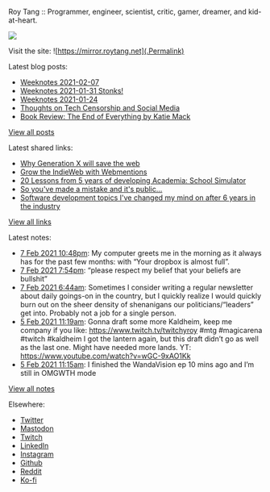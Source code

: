 Roy Tang :: Programmer, engineer, scientist, critic, gamer, dreamer, and kid-at-heart.

![](https://roytang.net/img/profile.jpg)

Visit the site: ![https://mirror.roytang.net](.Permalink)

Latest blog posts:
    

- [Weeknotes 2021-02-07](https://mirror.roytang.net/2021/02/weeknotes-2021-02-07/)
- [Weeknotes 2021-01-31 Stonks!](https://mirror.roytang.net/2021/01/weeknotes-2021-01-31/)
- [Weeknotes 2021-01-24](https://mirror.roytang.net/2021/01/weeknotes-2021-01-24/)
- [Thoughts on Tech Censorship and Social Media](https://mirror.roytang.net/2021/01/tech-censorship/)
- [Book Review: The End of Everything by Katie Mack](https://mirror.roytang.net/2021/01/book-review-the-end-of-everything-by-katie-mack/)

[View all posts](https://mirror.roytang.net/blog)

Latest shared links:
    

- [Why Generation X will save the web](https://mirror.roytang.net/2021/02/why-generation-x-will-save-the-web/)
- [Grow the IndieWeb with Webmentions](https://mirror.roytang.net/2021/01/grow-the-indieweb-with-webmentions/)
- [20 Lessons from 5 years of developing Academia: School Simulator](https://mirror.roytang.net/2021/01/20-lessons-from-5-years-of-developing-academia-school-simulator/)
- [So you&#39;ve made a mistake and it&#39;s public...](https://mirror.roytang.net/2021/01/so-youve-made-a-mistake-and-its-public/)
- [Software development topics I&#39;ve changed my mind on after 6 years in the industry](https://mirror.roytang.net/2021/01/software-development-topics-ive-changed-my-mind-on-after-6-years-in-the-industry/)

[View all links](https://mirror.roytang.net/links)

Latest notes:
    

- [7 Feb 2021 10:48pm](https://mirror.roytang.net/2021/02/146ce75d91951cde348df07bbf175ad4/): My computer greets me in the morning as it always has for the past few months: with &ldquo;Your dropbox is almost full&rdquo;.
- [7 Feb 2021 7:54pm](https://mirror.roytang.net/2021/02/gmeu5pi/): “please respect my belief that your beliefs are bullshit”
- [7 Feb 2021 6:44am](https://mirror.roytang.net/2021/02/1358305512517849089/): Sometimes I consider writing a regular newsletter about daily goings-on in the country, but I quickly realize I would quickly burn out on the sheer density of shenanigans our politicians/&ldquo;leaders&rdquo; get into. Probably not a job for a single person.
- [5 Feb 2021 11:19am](https://mirror.roytang.net/2021/02/1357650153709142017/): Gonna draft some more Kaldheim, keep me company if you like: https://www.twitch.tv/twitchyroy #mtg #magicarena #twitch #kaldheim
I got the lantern again, but this draft didn&rsquo;t go as well as the last one. Might have needed more lands.
YT: https://www.youtube.com/watch?v=wGC-9xAO1Kk
- [5 Feb 2021 11:15am](https://mirror.roytang.net/2021/02/1357649120769445890/): I finished the WandaVision ep 10 mins ago and I&rsquo;m still in OMGWTH mode

[View all notes](https://mirror.roytang.net/notes)

Elsewhere:

- [Twitter](https://twitter.com/roytang)
- [Mastodon](https://mastodon.technology/@roytang)
- [Twitch](https://twitch.tv/twitchyroy)
- [LinkedIn](https://www.linkedin.com/in/roytang)
- [Instagram](https://instagram.com/roytang0400)
- [Github](https://github.com/roytang)
- [Reddit](https://reddit.com/u/hungryroy)
- [Ko-fi](https://ko-fi.com/roytang)